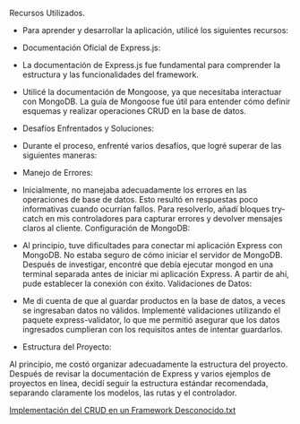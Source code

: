 
Recursos Utilizados.
  
* Para aprender y desarrollar la aplicación, utilicé los siguientes recursos:

* Documentación Oficial de Express.js:

- La documentación de Express.js fue fundamental para comprender la estructura y las funcionalidades del framework. 

- Utilicé la documentación de Mongoose, ya que necesitaba interactuar con MongoDB. La guía de Mongoose fue útil para entender cómo definir esquemas y realizar operaciones CRUD en la base de datos.

* Desafíos Enfrentados y Soluciones:

* Durante el proceso, enfrenté varios desafíos, que logré superar de las siguientes maneras:

* Manejo de Errores:

- Inicialmente, no manejaba adecuadamente los errores en las operaciones de base de datos. Esto resultó en respuestas poco informativas cuando ocurrían fallos. Para resolverlo, añadí bloques try-catch en mis controladores para capturar errores y devolver mensajes claros al cliente.
Configuración de MongoDB:

- Al principio, tuve dificultades para conectar mi aplicación Express con MongoDB. No estaba seguro de cómo iniciar el servidor de MongoDB. Después de investigar, encontré que debía ejecutar mongod en una terminal separada antes de iniciar mi aplicación Express. A partir de ahí, pude establecer la conexión con éxito.
Validaciones de Datos:

- Me di cuenta de que al guardar productos en la base de datos, a veces se ingresaban datos no válidos. Implementé validaciones utilizando el paquete express-validator, lo que me permitió asegurar que los datos ingresados cumplieran con los requisitos antes de intentar guardarlos.

* Estructura del Proyecto:

Al principio, me costó organizar adecuadamente la estructura del proyecto. Después de revisar la documentación de Express y varios ejemplos de proyectos en línea, decidí seguir la estructura estándar recomendada, separando claramente los modelos, las rutas y el controlador.


[Implementación del CRUD en un Framework Desconocido.txt](https://github.com/user-attachments/files/17249523/Parte.2-Implementacion.del.CRUD.en.un.Framework.Desconocido.txt)
